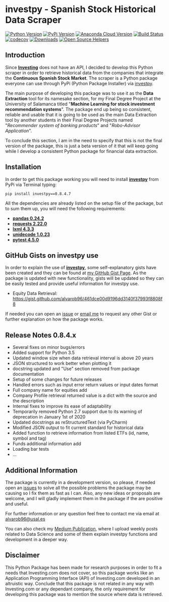 # investpy - Spanish Stock Historical Data Scraper

[![Python Version](https://img.shields.io/pypi/pyversions/investpy.svg)](https://pypi.org/project/investpy/)
[![PyPi Version](https://img.shields.io/pypi/v/investpy.svg)](https://pypi.org/project/investpy/)
[![Anaconda Cloud Version](https://anaconda.org/alvarob96/investpy/badges/version.svg)]()
[![Build Status](https://travis-ci.org/alvarob96/investpy.svg?branch=master)](https://pypi.org/project/investpy/)
[![codecov](https://codecov.io/gh/alvarob96/investpy/branch/master/graph/badge.svg)](https://codecov.io/gh/alvarob96/investpy)
[![Downloads](https://img.shields.io/pypi/dm/investpy.svg?style=flat)](https://pypi.python.org/pypi/investpy)
[![Open Source Helpers](https://www.codetriage.com/alvarob96/investpy/badges/users.svg)](https://www.codetriage.com/alvarob96/investpy)

## Introduction

Since [**Investing**](https://es.investing.com/) does not have an API, I decided to develop this Python scraper in order to retrieve historical data from the companies that integrate the **Continuous Spanish Stock Market**. The scraper is a Python package everyone can use through PyPi (Python Package Installer) via [investpy](https://pypi.org/project/investpy/).

The main purpose of developing this package was to use it as the **Data Extraction** tool for its namesake section, for my Final Degree Project at the University of Salamanca titled "**Machine Learning for stock investment recommendation systems**". The package end up being so consistent, reliable and usable that it is going to be used as the main Data Extraction tool by another students in their Final Degree Projects named "*Recommender system of banking products*" and "*Robo-Advisor Application*".

To conclude this section, I am in the need to specify that this is not the final version of the package, this is just a beta version of it that will keep going while I develop a consistent Python package for financial data extraction.

## Installation

In order to get this package working you will need to install [**investpy**](https://pypi.org/project/investpy/) from PyPi via Terminal typing:

``pip install investpy==0.8.4.7``

All the dependencies are already listed on the setup file of the package, but to sum them up, you will need the following requirements:

* [**pandas 0.24.2**](https://pypi.org/project/pandas/)
* [**requests 2.22.0**](https://pypi.org/project/requests/)
* [**lxml 4.3.3**](https://pypi.org/project/lxml/)
* [**unidecode 1.0.23**](https://pypi.org/project/unidecode/)
* [**pytest 4.5.0**](https://pypi.org/project/pytest/)

## GitHub Gists on investpy use

In order to explain the use of [**investpy**](https://pypi.org/project/investpy/), some self-explanatory gists have been created and they can be found at [my GitHub Gist Page](https://gist.github.com/alvarob96). As the package is updated with new functionality, gists will be updated so they can be easily tested and provide useful information for investpy use.

* Equity Data Retrieval: https://gist.github.com/alvarob96/461dce00d9196dd3140f37993f8808f8

If needed you can open an [issue](https://github.com/alvarob96/investpy/issues) or [email me](alvarob96@usal.es) to request any other Gist or further explanation on how the package works.


## Release Notes 0.8.4.x

* Several fixes on minor bugs/errors
* Added support for Python 3.5
* Updated window size when data retrieval interval is above 20 years
* JSON structured to work better when plotting it
* docstring updated and "Use" section removed from package documentation
* Setup of some changes for future releases
* Handled errors such as input error return values or input dates format
* Full company name for equities add
* Company Profile retrieval returned value is a dict with the source and the description
* Internal fixes to improve its ease of adaptability
* Temporarily removed Python 2.7 support due to its warning of deprecation in January 1st of 2020
* Updated docstrings as reStructuredText (via PyCharm)
* Modified JSON output to fit current standard for historical data
* Added function to retrieve information from listed ETFs (id, name, symbol and tag)
* Funds additional information add
* Loading bar tests
* ...

## Additional Information

The package is currently in a development version, so please, if needed open an [issues](https://github.com/alvarob96/investpy/issues) to solve all the possible problems the package may be causing
so I fix them as fast as I can. Also, any new ideas or proposals are welcome, and I will gladly implement them in the package if the are positive and useful.

For further information or any question feel free to contact me via email at alvarob96@usal.es

You can also check my [Medium Publication](https://medium.com/research-studies-by-alvaro-bartolome/investpy-a-python-library-for-historical-data-extraction-from-the-spanish-stock-market-ad4d564dbfc5), where I upload weekly posts related to Data Science and some of them explain investpy functions and development in a deeper way.

## Disclaimer

This Python Package has been made for research purposes in order to fit a needs that Investing.com does not cover, so this package works like an Application Programming Interface (API) of Investing.com developed in an altruistic way. Conclude that this package is not related in any way with Investing.com or any dependant company, the only requirement for developing this package was to mention the source where data is retrieved.